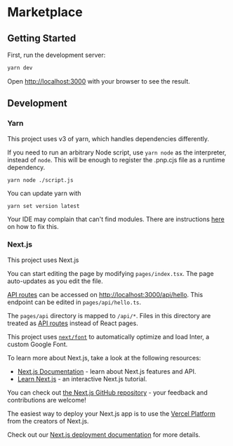 # Marketplace

## Getting Started

First, run the development server:

```bash
yarn dev
```

Open [http://localhost:3000](http://localhost:3000) with your browser to see the result.

## Development

### Yarn

This project uses v3 of yarn, which handles dependencies differently.

If you need to run an arbitrary Node script, use `yarn node` as the interpreter, 
instead of `node`. This will be enough to register the .pnp.cjs file as a runtime dependency.

```
yarn node ./script.js
```

You can update yarn with
```
yarn set version latest
```

Your IDE may complain that can't find modules. There are instructions 
[here](https://yarnpkg.com/getting-started/editor-sdks) on how to fix this.

### Next.js

This project uses Next.js

You can start editing the page by modifying `pages/index.tsx`. The page auto-updates as you edit the file.

[API routes](https://nextjs.org/docs/api-routes/introduction) can be accessed on [http://localhost:3000/api/hello](http://localhost:3000/api/hello). This endpoint can be edited in `pages/api/hello.ts`.

The `pages/api` directory is mapped to `/api/*`. Files in this directory are treated as [API routes](https://nextjs.org/docs/api-routes/introduction) instead of React pages.

This project uses [`next/font`](https://nextjs.org/docs/basic-features/font-optimization) to automatically optimize and load Inter, a custom Google Font.

To learn more about Next.js, take a look at the following resources:

- [Next.js Documentation](https://nextjs.org/docs) - learn about Next.js features and API.
- [Learn Next.js](https://nextjs.org/learn) - an interactive Next.js tutorial.

You can check out [the Next.js GitHub repository](https://github.com/vercel/next.js/) - your feedback and contributions are welcome!

The easiest way to deploy your Next.js app is to use the [Vercel Platform](https://vercel.com/new?utm_medium=default-template&filter=next.js&utm_source=create-next-app&utm_campaign=create-next-app-readme) from the creators of Next.js.

Check out our [Next.js deployment documentation](https://nextjs.org/docs/deployment) for more details.